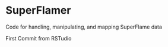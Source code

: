 # SuperFlamer
Code for handling, manipulating, and mapping SuperFlame data

First Commit from RSTudio